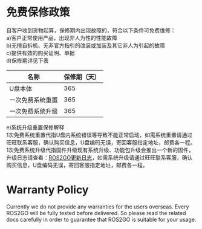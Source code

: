 # 免费保修政策

自客户收到货物起算，保修期内出现故障的，符合以下条件可免费维修：  
a)客户正常使用产品，出现非人为性的性能故障  
b)无擅自拆机、无非官方指引的改装或加装及其它非人为引起的故障  
c)提供有效的购买证明、单据  
d)保修期详见下表  

|  名称  |保修期（天）|
|    ---    |     ---     |
| U盘本体    |  365   |
| 一次免费系统重置  | 365    |
| 一次免费系统升级  | 365    |
	
e)系统升级重置保修解释  
1次免费系统重置代指U盘内系统错误等导致不能正常启动，如需系统重置请通过旺旺联系客服，确认购买信息，U盘编码无误，寄回客服指定地址，邮费各一程。  
1次免费系统升级代指固件升级现有系统升级、功能包升级会推出一个新的固件，升级日志请查看：[ROS2GO更新日志](https://github.com/tianbot/ros2go/blob/master/09_%E6%9B%B4%E6%96%B0%E6%97%A5%E5%BF%97_update_log.md)，如需系统升级请通过旺旺联系客服，确认购买信息，U盘编码无误，寄回客服指定地址，邮费各一程。


# Warranty Policy

Currently we do not provide any warranties for the users overseas. Every ROS2GO will be fully tested before delivered. So please read the related docs carefully in order to guarantee that ROS2GO is suitable for your usage.
